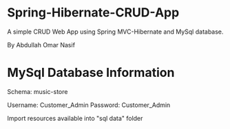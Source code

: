 # Spring-Hibernate-CRUD-App
A simple CRUD Web App using Spring MVC-Hibernate and MySql database.

By Abdullah Omar Nasif


# MySql Database Information
Schema: music-store

Username: Customer_Admin
Password: Customer_Admin

Import resources available into "sql data" folder